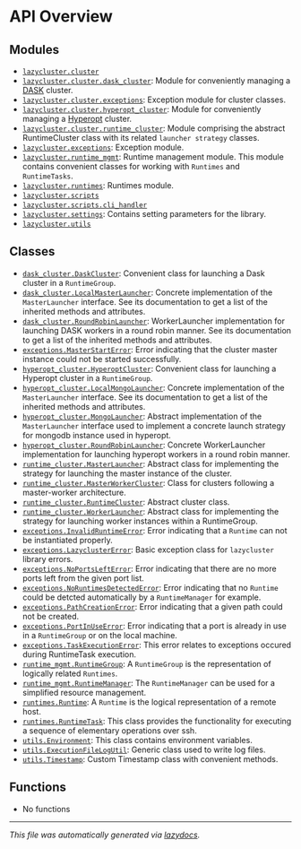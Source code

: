 <!-- markdownlint-disable -->

# API Overview

## Modules

- [`lazycluster.cluster`](./lazycluster.cluster.md#module-lazyclustercluster)
- [`lazycluster.cluster.dask_cluster`](./lazycluster.cluster.dask_cluster.md#module-lazyclusterclusterdask_cluster): Module for conveniently managing a [DASK](http://distributed.dask.org) cluster.
- [`lazycluster.cluster.exceptions`](./lazycluster.cluster.exceptions.md#module-lazyclusterclusterexceptions): Exception module for cluster classes.
- [`lazycluster.cluster.hyperopt_cluster`](./lazycluster.cluster.hyperopt_cluster.md#module-lazyclusterclusterhyperopt_cluster): Module for conveniently managing a [Hyperopt](https://github.com/hyperopt/hyperopt) cluster.
- [`lazycluster.cluster.runtime_cluster`](./lazycluster.cluster.runtime_cluster.md#module-lazyclusterclusterruntime_cluster): Module comprising the abstract RuntimeCluster class with its related `launcher strategy` classes.
- [`lazycluster.exceptions`](./lazycluster.exceptions.md#module-lazyclusterexceptions): Exception module.
- [`lazycluster.runtime_mgmt`](./lazycluster.runtime_mgmt.md#module-lazyclusterruntime_mgmt): Runtime management module. This module contains convenient classes for working with `Runtimes` and `RuntimeTasks`.
- [`lazycluster.runtimes`](./lazycluster.runtimes.md#module-lazyclusterruntimes): Runtimes module.
- [`lazycluster.scripts`](./lazycluster.scripts.md#module-lazyclusterscripts)
- [`lazycluster.scripts.cli_handler`](./lazycluster.scripts.cli_handler.md#module-lazyclusterscriptscli_handler)
- [`lazycluster.settings`](./lazycluster.settings.md#module-lazyclustersettings): Contains setting parameters for the library.
- [`lazycluster.utils`](./lazycluster.utils.md#module-lazyclusterutils)

## Classes

- [`dask_cluster.DaskCluster`](./lazycluster.cluster.dask_cluster.md#class-daskcluster): Convenient class for launching a Dask cluster in a `RuntimeGroup`.
- [`dask_cluster.LocalMasterLauncher`](./lazycluster.cluster.dask_cluster.md#class-localmasterlauncher): Concrete implementation of the `MasterLauncher` interface. See its documentation to get a list of the inherited methods and attributes.
- [`dask_cluster.RoundRobinLauncher`](./lazycluster.cluster.dask_cluster.md#class-roundrobinlauncher): WorkerLauncher implementation for launching DASK workers in a round robin manner. See its documentation to get a list of the inherited methods and attributes.
- [`exceptions.MasterStartError`](./lazycluster.cluster.exceptions.md#class-masterstarterror): Error indicating that the cluster master instance could not be started successfully.
- [`hyperopt_cluster.HyperoptCluster`](./lazycluster.cluster.hyperopt_cluster.md#class-hyperoptcluster): Convenient class for launching a Hyperopt cluster in a `RuntimeGroup`.
- [`hyperopt_cluster.LocalMongoLauncher`](./lazycluster.cluster.hyperopt_cluster.md#class-localmongolauncher): Concrete implementation of the `MasterLauncher` interface. See its documentation to get a list of the inherited methods and attributes.
- [`hyperopt_cluster.MongoLauncher`](./lazycluster.cluster.hyperopt_cluster.md#class-mongolauncher): Abstract implementation of the `MasterLauncher` interface used to implement a concrete launch strategy for mongodb instance used in hyperopt.
- [`hyperopt_cluster.RoundRobinLauncher`](./lazycluster.cluster.hyperopt_cluster.md#class-roundrobinlauncher): Concrete WorkerLauncher implementation for launching hyperopt workers in a round robin manner.
- [`runtime_cluster.MasterLauncher`](./lazycluster.cluster.runtime_cluster.md#class-masterlauncher): Abstract class for implementing the strategy for launching the master instance of the cluster.
- [`runtime_cluster.MasterWorkerCluster`](./lazycluster.cluster.runtime_cluster.md#class-masterworkercluster): Class for clusters following a master-worker architecture.
- [`runtime_cluster.RuntimeCluster`](./lazycluster.cluster.runtime_cluster.md#class-runtimecluster): Abstract cluster class.
- [`runtime_cluster.WorkerLauncher`](./lazycluster.cluster.runtime_cluster.md#class-workerlauncher): Abstract class for implementing the strategy for launching worker instances within a RuntimeGroup.
- [`exceptions.InvalidRuntimeError`](./lazycluster.exceptions.md#class-invalidruntimeerror): Error indicating that a `Runtime` can not be instantiated properly.
- [`exceptions.LazyclusterError`](./lazycluster.exceptions.md#class-lazyclustererror): Basic exception class for `lazycluster` library errors.
- [`exceptions.NoPortsLeftError`](./lazycluster.exceptions.md#class-noportslefterror): Error indicating that there are no more ports left from the given port list.
- [`exceptions.NoRuntimesDetectedError`](./lazycluster.exceptions.md#class-noruntimesdetectederror): Error indicating that no `Runtime` could be detcted automatically by a `RuntimeManager` for example.
- [`exceptions.PathCreationError`](./lazycluster.exceptions.md#class-pathcreationerror): Error indicating that a given path could not be created.
- [`exceptions.PortInUseError`](./lazycluster.exceptions.md#class-portinuseerror): Error indicating that a port is already in use in a `RuntimeGroup` or on the local machine.
- [`exceptions.TaskExecutionError`](./lazycluster.exceptions.md#class-taskexecutionerror): This error relates to exceptions occured during RuntimeTask execution.
- [`runtime_mgmt.RuntimeGroup`](./lazycluster.runtime_mgmt.md#class-runtimegroup): A `RuntimeGroup` is the representation of logically related `Runtimes`.
- [`runtime_mgmt.RuntimeManager`](./lazycluster.runtime_mgmt.md#class-runtimemanager): The `RuntimeManager` can be used for a simplified resource management.
- [`runtimes.Runtime`](./lazycluster.runtimes.md#class-runtime): A `Runtime` is the logical representation of a remote host.
- [`runtimes.RuntimeTask`](./lazycluster.runtimes.md#class-runtimetask): This class provides the functionality for executing a sequence of elementary operations over ssh.
- [`utils.Environment`](./lazycluster.utils.md#class-environment): This class contains environment variables.
- [`utils.ExecutionFileLogUtil`](./lazycluster.utils.md#class-executionfilelogutil): Generic class used to write log files.
- [`utils.Timestamp`](./lazycluster.utils.md#class-timestamp): Custom Timestamp class with convenient methods.

## Functions

- No functions


---

_This file was automatically generated via [lazydocs](https://github.com/ml-tooling/lazydocs)._
